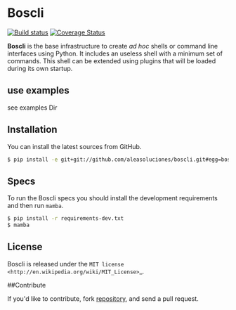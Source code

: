 # Boscli
[![Build status](https://secure.travis-ci.org/aleasoluciones/boscli.svg?branch=master)](https://secure.travis-ci.org/aleasoluciones/boscli)
[![Coverage Status](https://img.shields.io/coveralls/aleasoluciones/boscli.svg)](https://coveralls.io/r/aleasoluciones/boscli?branch=master)

**Boscli** is the base infrastructure to create *ad hoc*
shells or command line interfaces using Python. It includes an useless shell with a minimum set of commands. This shell can be extended using plugins that will be loaded during its own startup.

## use examples
see examples Dir 
## Installation
You can install the latest sources from GitHub.
```bash
$ pip install -e git+git://github.com/aleasoluciones/boscli.git#egg=boscli
```
## Specs
To run the Boscli specs you should install the development requirements and then run `mamba`.
```bash
$ pip install -r requirements-dev.txt
$ mamba
```

## License

Boscli is released under the `MIT license <http://en.wikipedia.org/wiki/MIT_License>`_.

##Contribute

If you'd like to contribute, fork [repository](http://github.com/aleasoluciones/boscli), and send a pull request.
